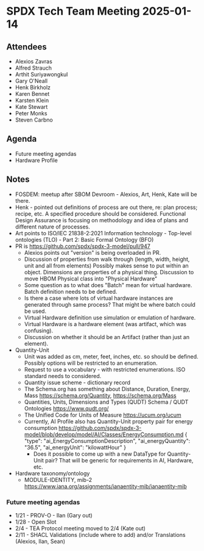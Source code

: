 # SPDX Tech Team Meeting 2025-01-14

## Attendees

- Alexios Zavras
- Alfred Strauch
- Arthit Suriyawongkul
- Gary O'Neall
- Henk Birkholz
- Karen Bennet
- Karsten Klein
- Kate Stewart
- Peter Monks
- Steven Carbno

## Agenda

- Future meeting agendas
- Hardware Profile

## Notes
- FOSDEM: meetup after SBOM Devroom - Alexios, Art, Henk, Kate will be there.
- Henk - pointed out definitions of process are out there, re: plan process; recipe, etc.    A specified procedure should be considered.  Functional Design Assurance is focusing on methodology and idea of plans and different nature of processes.
- Art points to ISO/IEC 21838-2:2021 Information technology - Top-level ontologies (TLO) - Part 2: Basic Formal Ontology (BFO)
- PR is https://github.com/spdx/spdx-3-model/pull/947
  - Alexios points out "version" is being overloaded in PR. 
  - Discussion of properties from walk through  (length, width, height, unit and all from elements)
    Possibly makes sense to put within an object.    Dimensions are properties of a physical thing.
    Discussion to move HBOM Physical class into "Physical Hardware"
  - Some question as to what does "Batch" mean for virtual hardware. Batch definition needs to be defined.
  - Is there a case where lots of virtual hardware instances are generated through same process?
    That might be where batch could be used. 
  - Virtual Hardware definition use simulation or emulation of hardware.  
  - Virtual Hardware is a hardware element (was artifact, which was confusing). 
  - Discussion on whether it should be an Artifact (rather than just an element). 
- Quantity-Unit
  - Unit was added as cm, meter, feet, inches, etc.  so should be defined.
    Possibly options will be restricted to an enumeration.
  - Request to use a vocabulary - with restricted enumerations.  ISO standard needs to considered.
  - Quantity issue scheme - dictionary record
  - The Schema.org has something about Distance, Duration, Energy, Mass
     https://schema.org/Quantity, https://schema.org/Mass
  - Quantities, Units, Dimensions and Types (QUDT) Schema / QUDT Ontologies https://www.qudt.org/
  - The Unified Code for Units of Measure https://ucum.org/ucum
  - Currently, AI Profile also has Quantity-Unit property pair for energy consumption
    https://github.com/spdx/spdx-3-model/blob/develop/model/AI/Classes/EnergyConsumption.md
    {
      "type": "ai_EnergyConsumptionDescription",
      "ai_energyQuantity": "36.5",
      "ai_energyUnit": "kilowattHour"
    }
    - Does it possible to come up with a new DataType for Quantity-Unit pair? That will be generic for requirements in AI, Hardware, etc.
- Hardware taxonomy/ontology
  - MODULE-IDENTITY, mib-2
    https://www.iana.org/assignments/ianaentity-mib/ianaentity-mib

### Future meeting agendas

- 1/21 - PROV-O - Ilan (Gary out)
- 1/28 - Open Slot
- 2/4 - TEA Protocol meeting moved to 2/4 (Kate out)
- 2/11 - SHACL Validations (include where to add) and/or Translations  (Alexios, Ilan, Sean)
